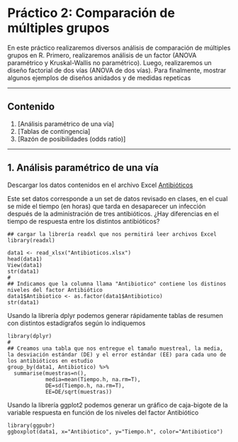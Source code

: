 # Práctico 2: Comparación de múltiples grupos

En este práctico realizaremos diversos análisis de comparación de múltiples grupos en R. Primero, realizaremos análisis de un factor (ANOVA paramétrico y Kruskal-Wallis no paramétrico). Luego, realizaremos un diseño factorial de dos vías (ANOVA de dos vías). Para finalmente, mostrar algunos ejemplos de diseños anidados y de medidas repeticas

---

## Contenido

1. [Análisis paramétrico de una vía]
2. [Tablas de contingencia]
3. [Razón de posibilidades (odds ratio)]

---
## 1. Análisis paramétrico de una vía

Descargar los datos contenidos en el archivo Excel [Antibióticos](https://github.com/lecastaneda/Bioestadistica/blob/main/Antibioticos.xlsx)

Este set datos corresponde a un set de datos revisado en clases, en el cual se mide el tiempo (en horas) que tarda en desaparecer un infección después de la administración de tres antibióticos. ¿Hay diferencias en el tiempo de respuesta entre los distintos antibióticos?

```
## cargar la librería readxl que nos permitirá leer archivos Excel
library(readxl)

data1 <- read_xlsx("Antibioticos.xlsx")
head(data1)
View(data1)
str(data1)
#
## Indicamos que la columna llama "Antibiotico" contiene los distinos niveles del factor Antibiótico
data1$Antibiotico <- as.factor(data1$Antibiotico)
str(data1)
```
Usando la librería dplyr podemos generar rápidamente tablas de resumen con distintos estadígrafos según lo indiquemos
```
library(dplyr)
#
## Creamos una tabla que nos entregue el tamaño muestreal, la media, la desviación estándar (DE) y el error estándar (EE) para cada uno de los antibióticos en estudio
group_by(data1, Antibiotico) %>%
  summarise(muestras=n(),
            media=mean(Tiempo.h, na.rm=T),
            DE=sd(Tiempo.h, na.rm=T),
            EE=DE/sqrt(muestras))
```
Usando la librería ggplot2 podemos generar un gráfico de caja-bigote de la variable respuesta en función de los niveles del factor Antibiótico
```
library(ggpubr)
ggboxplot(data1, x="Antibiotico", y="Tiempo.h", color="Antibiotico")
```




